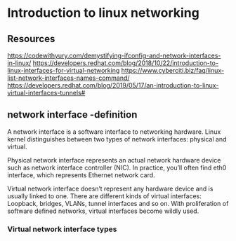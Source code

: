 # Introduction to linux networking

##  Resources
https://codewithyury.com/demystifying-ifconfig-and-network-interfaces-in-linux/
https://developers.redhat.com/blog/2018/10/22/introduction-to-linux-interfaces-for-virtual-networking
https://www.cyberciti.biz/faq/linux-list-network-interfaces-names-command/
https://developers.redhat.com/blog/2019/05/17/an-introduction-to-linux-virtual-interfaces-tunnels#


## network interface -definition

A network interface is a software interface to networking hardware. Linux kernel distinguishes between two types of network interfaces: physical and virtual.

Physical network interface represents an actual network hardware device such as network interface controller (NIC). In practice, you’ll often find eth0 interface, which represents Ethernet network card.

Virtual network interface doesn’t represent any hardware device and is usually linked to one. There are different kinds of virtual interfaces: Loopback, bridges, VLANs, tunnel interfaces and so on. With proliferation of software defined networks, virtual interfaces become wildly used.

### Virtual network interface types


